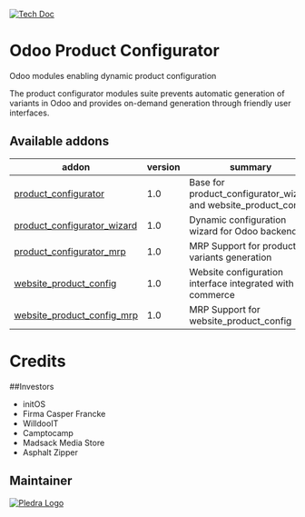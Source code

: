 [![Tech Doc](http://img.shields.io/badge/9.0-docs-8f8f8f.svg?style=flat)](https://www.pledra.com/odoo-product-configurator/documentation)

# Odoo Product Configurator
Odoo modules enabling dynamic product configuration

The product configurator modules suite prevents automatic generation of variants in Odoo and provides on-demand generation through friendly user interfaces.

[//]: # (addons)
Available addons
----------------
addon | version | summary
--- | --- | ---
[product_configurator](product_configurator/) | 1.0 | Base for product_configurator_wizard and website_product_config
[product_configurator_wizard](https://www.indiegogo.com/projects/odoo-product-configurator--2) | 1.0 | Dynamic configuration wizard for Odoo backend
[product_configurator_mrp](https://www.indiegogo.com/projects/odoo-product-configurator--2) | 1.0  | MRP Support for product variants generation
[website_product_config](https://www.indiegogo.com/projects/odoo-product-configurator--2) | 1.0 | Website configuration interface integrated with e-commerce
[website_product_config_mrp](https://www.indiegogo.com/projects/odoo-product-configurator--2) | 1.0 | MRP Support for website_product_config

[//]: # (end addons)


# Credits

##Investors

* initOS
* Firma Casper Francke
* WilldooIT
* Camptocamp
* Madsack Media Store
* Asphalt Zipper

Maintainer
----------

[![Pledra Logo](https://www.pledra.com/logo.png)](https://www.pledra.com/)